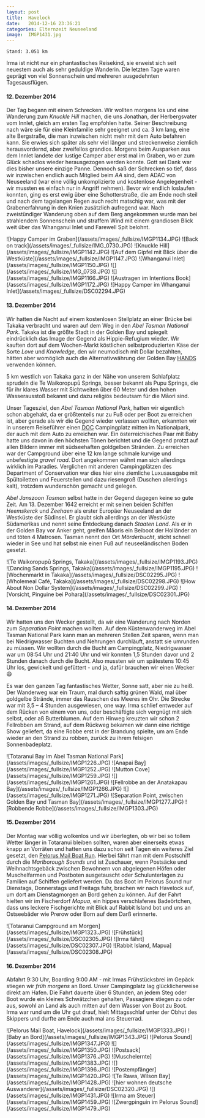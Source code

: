 ```yaml
---
layout: post
title:  Havelock
date:   2014-12-16 23:36:21
categories: Elternzeit Neuseeland
image:  IMGP1431.jpg
---
```

	Stand: 3.051 km

Irma ist nicht nur ein phantastisches Reisekind, sie erweist sich seit neuestem auch als sehr geduldige Wanderin. Die letzten Tage waren geprägt von viel Sonnenschein und mehreren ausgedehnten Tagesausflügen.

#### 12. Dezember 2014

Der Tag begann mit einem Schrecken. Wir wollten morgens los und eine Wanderung zum *Knuckle Hill* machen, die uns Jonathan, der Herbergsvater vom Innlet, gleich am ersten Tag empfohlen hatte. Seiner Beschreibung nach wäre sie für eine Kleinfamilie sehr geeignet und ca. 3 km lang, eine alte Bergstraße, die man inzwischen nicht mehr mit dem Auto befahren kann. Sie erwies sich später als sehr viel länger und streckenweise ziemlich herausvordernd, aber zweifellos grandios. Morgens beim Ausparken aus dem Innlet landete der lustige Camper aber erst mal im Graben, wo er zum Glück schadlos wieder herausgezogen werden konnte. Gott sei Dank war dies bisher unsere einzige Panne. Dennoch saß der Schrecken so tief, dass wir inzwischen endlich auch Mitglied beim *AA* sind, dem ADAC von Neuseeland (war eine völlig unkomplizierte und kostenlose Angelegenheit - wir mussten es einfach nur in Angriff nehmen). Bevor wir endlich loslaufen konnten, ging es erst ewig über eine Schotterstraße, die am Ende noch steil und nach dem tagelangen Regen auch recht matschig war, was mit der Grabenerfahrung in den Knien zusätzlich aufregend war. Nach zweistündiger Wanderung oben auf dem Berg angekommen wurde man bei strahlendem Sonnenschein und straffem Wind mit einem grandiosen Blick weit über das Whanganui Inlet und Farewell Spit belohnt.

<div class="carousel">
![Happy Camper im Graben](/assets/images/_fullsize/IMGP1134.JPG)
![Back on track](/assets/images/_fullsize/IMG_0730.JPG)
![Knuckle Hill](/assets/images/_fullsize/IMGP1142.JPG)
![Auf dem Gipfel mit Blick über die Westküste](/assets/images/_fullsize/IMGP1147.JPG)
![Whanganui Inlet](/assets/images/_fullsize/IMGP1150.JPG)
![](/assets/images/_fullsize/IMG_0738.JPG)
![](/assets/images/_fullsize/IMGP1166.JPG)
![Austragen im Intentions Book](/assets/images/_fullsize/IMGP1172.JPG)
![Happy Camper im Whanganui Inlet](/assets/images/_fullsize/DSC02294.JPG)
</div>

#### 13. Dezember 2014

Wir hatten die Nacht auf einem kostenlosen Stellplatz an einer Brücke bei Takaka verbracht und waren auf dem Weg in den *Abel Tasman National Park*. Takaka ist die größte Stadt in der Golden Bay und spiegelt eindrücklich das Image der Gegend als Hippie-Refugium wieder. Wir kauften dort auf dem Wochen-Markt köstlichen selbstproduzierten Käse der Sorte *Love* und *Knowledge*, den wir neumodisch mit Dollar bezahlten, hätten aber womöglich auch die Alternativwährung der Golden Bay <abbr title="How About Non Dollar System">HANDS</abbr> verwenden können.

5 km westlich von Takaka ganz in der Nähe von unserem Schlafplatz sprudeln die Te Waikoropupū Springs, besser bekannt als Pupu Springs, die für ihr klares Wasser mit Sichtweiten über 60 Meter und den hohen Wasserausstoß bekannt und dazu religiös bedeutsam für die Māori sind.

Unser Tagesziel, den *Abel Tasman National Park*, hatten wir eigentlich schon abgehakt, da er größtenteils nur zu Fuß oder per Boot zu  erreichen ist, aber gerade als wir die Gegend wieder verlassen wollten, erkannten wir in unserem Reiseführer einen <abbr title="Department of Conservation">DOC</abbr> Campingplatz mitten im Nationalpark, der auch mit dem Auto zu erreichen war. Ein österreichisches Paar mit Baby hatte uns davon in den höchsten Tönen berichtet und die Gegend protzt auf allen Bildern immer mit südseehaften goldgelben Stränden. Zu erreichen war der Campground über eine 12 km lange schmale kurvige und unbefestigte *gravel road*. Dort angekommen wähnt man sich allerdings wirklich im Paradies. Verglichen mit anderen Campingplätzen des Department of Conservation war dies hier eine ziemliche Luxusausgabe mit Spültoiletten und Feuerstellen und dazu riesengroß (Duschen allerdings kalt), trotzdem wunderschön gemacht und gelegen.

*Abel Janszoon Tasman* selbst hatte in der Gegend dagegen keine so gute Zeit. Am 13. Dezember 1642 erreicht er mit seinen beiden Schiffen *Heemskerck* und *Zeehaen* als erster Europäer Neuseeland an der Westküste der Südinsel. Er glaubt sich allerdings an der Westküste Südamerikas und nennt seine Entdeckung danach *Staaten Land*. Als er in der Golden Bay vor Anker geht, greifen Māoris ein Beiboot der Holländer an und töten 4 Matrosen. Tasman nennt den Ort *Mörderbucht*, sticht schnell wieder in See und hat selbst nie einen Fuß auf neuseeländischen Boden gesetzt.

<div class="carousel">
![Te Waikoropupū Springs, Takaka](/assets/images/_fullsize/IMGP1193.JPG)
![Dancing Sands Springs, Takaka](/assets/images/_fullsize/IMGP1195.JPG)
![Wochenmarkt in Takaka](/assets/images/_fullsize/DSC02295.JPG)
![Wholemeal Café, Takaka](/assets/images/_fullsize/DSC02298.JPG)
![How About Non Dollar System](/assets/images/_fullsize/DSC02299.JPG)
![Vorsicht, Pinguine bei Pohara](/assets/images/_fullsize/DSC02301.JPG)
</div>

#### 14. Dezember 2014

Wir hatten uns den Wecker gestellt, da wir eine Wanderung nach Norden zum *Separation Point* machen wollten. Auf dem Küstenwanderweg im Abel Tasman National Park kann man an mehreren Stellen Zeit sparen, wenn man bei Niedrigwasser Buchten und Nehrungen durchläuft, anstatt sie umrunden zu müssen. Wir wollten durch die Bucht am Campingplatz, Niedrigwasser war um 08:54 Uhr und 21:40 Uhr und wir konnten 1,5 Stunden davor und 2 Stunden danach durch die Bucht. Also mussten wir um spätestens 10:45 Uhr los, gewickelt und gefüttert - und ja, dafür brauchen wir einen Wecker :smile:

Es war den ganzen Tag fantastisches Wetter, Sonne satt, aber nie zu heiß. Der Wanderweg war ein Traum, mal durch saftig grünen Wald, mal über goldgelbe Strände, immer das Rauschen des Meeres im Ohr. Die Strecke war mit 3,5 – 4 Stunden ausgewiesen, one way. Irma schlief entweder auf dem Rücken von einem von uns, oder beschäftigte sich vergnügt mit sich selbst, oder aß Butterblumen. Auf dem Hinweg kreuzten wir schon 2 Fellrobben am Strand, auf dem Rückweg bekamen wir dann eine richtige Show geliefert, da eine Robbe erst in der Brandung spielte, um am Ende wieder an den Strand zu robben, zurück zu ihrem felsigen Sonnenbadeplatz.

<div class="carousel">
![Totaranui Bay im Abel Tasman National Park](/assets/images/_fullsize/IMGP1226.JPG)
![Anapai Bay](/assets/images/_fullsize/IMGP1252.JPG)
![Mutton Cove](/assets/images/_fullsize/IMGP1259.JPG)
![](/assets/images/_fullsize/IMGP1261.JPG)
![Fellrobbe an der Anatakapau Bay](/assets/images/_fullsize/IMGP1266.JPG)
![](/assets/images/_fullsize/IMGP1271.JPG)
![Separation Point, zwischen Golden Bay und Tasman Bay](/assets/images/_fullsize/IMGP1277.JPG)
![Robbende Robbe](/assets/images/_fullsize/IMGP1303.JPG)
</div>

#### 15. Dezember 2014

Der Montag war völlig wolkenlos und wir überlegten, ob wir bei so tollem Wetter länger in Totaranui bleiben sollten, waren aber einerseits etwas knapp an Vorräten und hatten uns dazu schon seit Tagen ein weiteres Ziel gesetzt, den [Pelorus Mail Boat Run][themailboat]. Hierbei fährt man mit dem Postschiff durch die *Marlborough Sounds* und ist Zuschauer, wenn Postsäcke und Weihnachtsgebäck zwischen Bewohnern von abgelegenen Höfen oder Muschelfarmen und Postboten ausgetauscht oder Schulunterlagen zu Familien auf Schiffen geliefert werden. Da das Boot im Pelorus Sound nur Dienstags, Donnerstags und Freitags fuhr, brachen wir nach Havelock auf, um dort am Dienstagmorgen an Bord gehen zu können. Auf der Fahrt hielten wir im Fischerdorf *Mapua*, ein hippes verschlafenes Badeörtchen, dass uns leckere Fischgerichte mit Blick auf Rabbit Island bot und uns an Ostseebäder wie Prerow oder Born auf dem Darß erinnerte.

<div class="carousel">
![Totaranui Campground am Morgen](/assets/images/_fullsize/IMGP1323.JPG)
![Frühstück](/assets/images/_fullsize/DSC02305.JPG)
![Irma fährt](/assets/images/_fullsize/DSC02307.JPG)
![Rabbit Island, Mapua](/assets/images/_fullsize/DSC02308.JPG)
</div>

#### 16. Dezember 2014

Abfahrt 9:30 Uhr, Boarding 9:00 AM - mit Irmas Frühstücksbrei im Gepäck stiegen wir *früh morgens* an Bord. Unser Campingplatz lag glücklicherweise direkt am Hafen. Die Fahrt dauerte über 6 Stunden, an jedem Steg oder Boot wurde ein kleines Schwätzchen gehalten, Passagiere stiegen zu oder aus, sowohl an Land als auch mitten auf dem Wasser von Boot zu Boot. Irma war rund um die Uhr gut drauf, hielt Mittagsschlaf unter der Obhut des Skippers und durfte am Ende auch mal ans Steuerrad.

<div class="carousel">
![Pelorus Mail Boat, Havelock](/assets/images/_fullsize/IMGP1333.JPG)
![Baby an Bord](/assets/images/_fullsize/IMGP1343.JPG)
![Pelorus Sound](/assets/images/_fullsize/IMGP1347.JPG)
![](/assets/images/_fullsize/IMGP1350.JPG)
![Postsack](/assets/images/_fullsize/IMGP1376.JPG)
![Muschelernte](/assets/images/_fullsize/IMGP1383.JPG)
![](/assets/images/_fullsize/IMGP1396.JPG)
![Postempfänger](/assets/images/_fullsize/IMGP1420.JPG)
![Te Rawa, Wilson Bay](/assets/images/_fullsize/IMGP1428.JPG)
![hier wohnen deutsche Auswanderer](/assets/images/_fullsize/DSC02320.JPG)
![](/assets/images/_fullsize/IMGP1431.JPG)
![Irma am Steuer](/assets/images/_fullsize/IMGP1459.JPG)
![Zwergpinguin im Pelorus Sound](/assets/images/_fullsize/IMGP1479.JPG)
</div>

[themailboat]: http://www.themailboat.co.nz/
